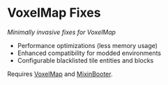 # VoxelMap Fixes

*Minimally invasive fixes for VoxelMap*

* Performance optimizations (less memory usage)
* Enhanced compatibility for modded environments
* Configurable blacklisted tile entities and blocks

Requires [VoxelMap](https://www.curseforge.com/minecraft/mc-mods/voxelmap) and [MixinBooter](https://www.curseforge.com/minecraft/mc-mods/mixin-booter).